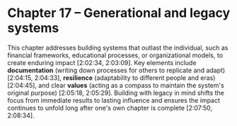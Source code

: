 # Chapter 17 – Generational and legacy systems

This chapter addresses building systems that outlast the individual, such as financial frameworks, educational processes, or organizational models, to create enduring impact [2:02:34, 2:03:09]. Key elements include **documentation** (writing down processes for others to replicate and adapt) [2:04:15, 2:04:33], **resilience** (adaptability to different people and eras) [2:04:45], and clear **values** (acting as a compass to maintain the system's original purpose) [2:05:18, 2:05:29]. Building with legacy in mind shifts the focus from immediate results to lasting influence and ensures the impact continues to unfold long after one's own chapter is complete [2:07:50, 2:08:34].